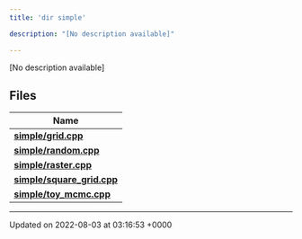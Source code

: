 ```yaml
---
title: 'dir simple'

description: "[No description available]"

---
```







[No description available]

## Files

| Name           |
| -------------- |
| **[simple/grid.cpp](/documentation/code/darkbit_development/files/grid_8cpp/#file-grid.cpp)**  |
| **[simple/random.cpp](/documentation/code/darkbit_development/files/random_8cpp/#file-random.cpp)**  |
| **[simple/raster.cpp](/documentation/code/darkbit_development/files/raster_8cpp/#file-raster.cpp)**  |
| **[simple/square_grid.cpp](/documentation/code/darkbit_development/files/square__grid_8cpp/#file-square-grid.cpp)**  |
| **[simple/toy_mcmc.cpp](/documentation/code/darkbit_development/files/toy__mcmc_8cpp/#file-toy-mcmc.cpp)**  |






-------------------------------

Updated on 2022-08-03 at 03:16:53 +0000

